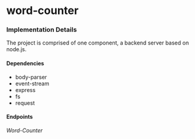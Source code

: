# word-counter

### Implementation Details
The project is comprised of one component, a backend server based on node.js.

#### Dependencies
* body-parser
* event-stream
* express
* fs
* request

#### Endpoints
*Word-Counter*
